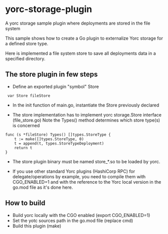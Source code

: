 # yorc-storage-plugin
A yorc storage sample plugin where deployments are stored in the file system

This sample shows how to create a Go plugin to externalize Yorc storage for a defined store type.

Here is implemented a file system store to save all deployments data in a specified directory.

## The store plugin in few steps

- Define an exported plugin "symbol" Store

```
 var Store fileStore
 ```
 
- In the init function of main.go, instantiate the Store previously declared

- The store implementation has to implement yorc storage.Store interface (file_store.go)
Note the Types() method determines which store type(s) is concerned

```
func (s *fileStore) Types() []types.StoreType {
	t := make([]types.StoreType, 0)
	t = append(t, types.StoreTypeDeployment)
	return t
}
```

- The store plugin binary must be named store_*.so to be loaded by yorc.

- If you use other standard Yorc plugins (HashiCorp RPC) for delegate/operations by example, you need to compile them with CGO_ENABLED=1 and with the
reference to the Yorc local version in the go.mod file as it's done here.

## How to build

- Build yorc locally with the CGO enabled (export CGO_ENABLED=1)
- Set the yotc sources path in the go.mod file (replace cmd)
- Build this plugin (make)
